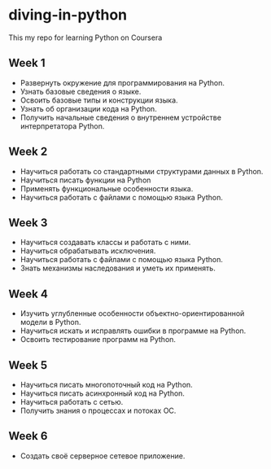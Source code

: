 # diving-in-python

This my repo for learning Python on Coursera

## Week 1
- Развернуть окружение для программирования на Python.
- Узнать базовые сведения о языке.
- Освоить базовые типы и конструкции языка.
- Узнать об организации кода на Python.
- Получить начальные сведения о внутреннем устройстве интерпретатора Python.

## Week 2
- Научиться работать со стандартными структурами данных в Python.
- Научиться писать функции на Python
- Применять функциональные особенности языка.
- Научиться работать с файлами с помощью языка Python.

## Week 3
- Научиться создавать классы и работать с ними.
- Научиться обрабатывать исключения.
- Научиться работать с файлами с помощью языка Python.
- Знать механизмы наследования и уметь их применять.

## Week 4
- Изучить углубленные особенности объектно-ориентированной модели в Python.
- Научиться искать и исправлять ошибки в программе на Python.
- Освоить тестирование программ на Python.

## Week 5
- Научиться писать многопоточный код на Python.
- Научиться писать асинхронный код на Python.
- Научиться работать с сетью.
- Получить знания о процессах и потоках ОС.

## Week 6
- Создать своё серверное сетевое приложение.